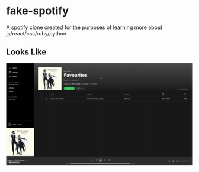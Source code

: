 # fake-spotify

A spotify clone created for the purposes of learning more about js/react/css/ruby/python

## Looks Like

![screenshot](docs/demo.gif)